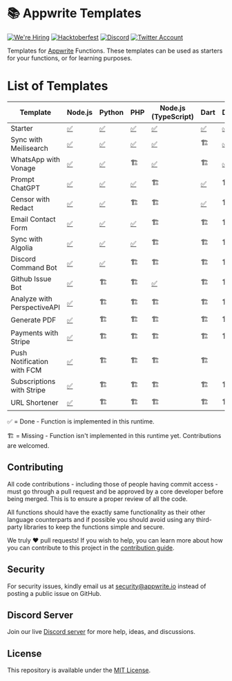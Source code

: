 # 📚 Appwrite Templates

[![We're Hiring](https://img.shields.io/static/v1?label=We're&message=Hiring&color=blue&style=flat-square)](https://appwrite.io/company/careers)
[![Hacktoberfest](https://img.shields.io/static/v1?label=hacktoberfest&message=ready&color=191120&style=flat-square)](https://hacktoberfest.appwrite.io)
[![Discord](https://img.shields.io/discord/564160730845151244?label=discord&style=flat-square)](https://appwrite.io/discord?r=Github)
[![Twitter Account](https://img.shields.io/twitter/follow/appwrite?color=00acee&label=twitter&style=flat-square)](https://twitter.com/appwrite)

Templates for [Appwrite](https://appwrite.io/) Functions. These templates can be used as starters for your functions, or for learning purposes.

# List of Templates

<!-- TABLE:START -->
| Template                    | Node.js                               | Python                            | PHP                            | Node.js (TypeScript)                       | Dart                         | Deno                            | Ruby                           | Bun              | C++              | .NET                | Java              | Kotlin              | Swift              |
| --------------------------- | ------------------------------------- | --------------------------------- | ------------------------------ | ------------------------------------------ | ---------------------------- | ------------------------------- | ------------------------------ | ---------------- | ---------------- | ------------------- | ----------------- | ------------------- | ------------------ |
| Starter                     | [✅](node/starter)                     | [✅](python/starter)               | [✅](php/starter)               | [✅](node-typescript/starter)               | [✅](dart/starter)            | [✅](deno/starter)               | [✅](ruby/starter)              | [✅](bun/starter) | [✅](cpp/starter) | [✅](dotnet/starter) | [✅](java/starter) | [✅](kotlin/starter) | [✅](swift/starter) |
| Sync with Meilisearch       | [✅](node/sync-with-meilisearch)       | [✅](python/sync_with_meilisearch) | [✅](php/sync-with-meilisearch) | [✅](node-typescript/sync-with-meilisearch) | 🏗️                          | [✅](deno/sync-with-meilisearch) | 🏗️                            | 🏗️              | 🏗️              | 🏗️                 | 🏗️               | 🏗️                 | 🏗️                |
| WhatsApp with Vonage        | [✅](node/whatsapp-with-vonage)        | [✅](python/whatsapp_with_vonage)  | 🏗️                            | [✅](node-typescript/whatsapp-with-vonage)  | 🏗️                          | [✅](deno/whatsapp-with-vonage)  | [✅](ruby/whatsapp-with-vonage) | 🏗️              | 🏗️              | 🏗️                 | 🏗️               | 🏗️                 | 🏗️                |
| Prompt ChatGPT              | [✅](node/prompt-chatgpt)              | [✅](python/prompt_chatgpt)        | [✅](php/prompt-chatgpt)        | 🏗️                                        | [✅](dart/prompt_chatgpt)     | 🏗️                             | 🏗️                            | 🏗️              | 🏗️              | 🏗️                 | 🏗️               | 🏗️                 | 🏗️                |
| Censor with Redact          | [✅](node/censor-with-redact)          | [✅](python/censor_with_redact)    | 🏗️                            | 🏗️                                        | [✅](dart/censor_with_redact) | 🏗️                             | 🏗️                            | 🏗️              | 🏗️              | 🏗️                 | 🏗️               | 🏗️                 | 🏗️                |
| Email Contact Form          | [✅](node/email-contact-form)          | [✅](python/email_contact_form)    | [✅](php/email-contact-form)    | 🏗️                                        | 🏗️                          | 🏗️                             | 🏗️                            | 🏗️              | 🏗️              | 🏗️                 | 🏗️               | 🏗️                 | 🏗️                |
| Sync with Algolia           | [✅](node/sync-with-algolia)           | [✅](python/sync_with_algolia)     | [✅](php/sync-with-algolia)     | 🏗️                                        | 🏗️                          | 🏗️                             | 🏗️                            | 🏗️              | 🏗️              | 🏗️                 | 🏗️               | 🏗️                 | 🏗️                |
| Discord Command Bot         | [✅](node/discord-command-bot)         | [✅](python/discord_command_bot)   | 🏗️                            | 🏗️                                        | 🏗️                          | 🏗️                             | 🏗️                            | 🏗️              | 🏗️              | 🏗️                 | 🏗️               | 🏗️                 | 🏗️                |
| Github Issue Bot            | [✅](node/github-issue-bot)            | 🏗️                               | 🏗️                            | [✅](node-typescript/github-issue-bot)      | 🏗️                          | 🏗️                             | 🏗️                            | 🏗️              | 🏗️              | 🏗️                 | 🏗️               | 🏗️                 | 🏗️                |
| Analyze with PerspectiveAPI | [✅](node/analyze-with-perspectiveapi) | 🏗️                               | 🏗️                            | 🏗️                                        | 🏗️                          | 🏗️                             | 🏗️                            | 🏗️              | 🏗️              | 🏗️                 | 🏗️               | 🏗️                 | 🏗️                |
| Generate PDF                | [✅](node/generate-pdf)                | 🏗️                               | 🏗️                            | 🏗️                                        | 🏗️                          | 🏗️                             | 🏗️                            | 🏗️              | 🏗️              | 🏗️                 | 🏗️               | 🏗️                 | 🏗️                |
| Payments with Stripe        | [✅](node/payments-with-stripe)        | 🏗️                               | 🏗️                            | 🏗️                                        | 🏗️                          | 🏗️                             | 🏗️                            | 🏗️              | 🏗️              | 🏗️                 | 🏗️               | 🏗️                 | 🏗️                |
| Push Notification with FCM  | [✅](node/push-notification-with-fcm)  | 🏗️                               | 🏗️                            | 🏗️                                        | 🏗️                          |                              | 🏗️                            | 🏗️              | 🏗️              | 🏗️                 | 🏗️               | 🏗️                 | 🏗️                |
| Subscriptions with Stripe   | [✅](node/subscriptions-with-stripe)   | 🏗️                               | 🏗️                            | 🏗️                                        | 🏗️                          | 🏗️                             | 🏗️                            | 🏗️              | 🏗️              | 🏗️                 | 🏗️               | 🏗️                 | 🏗️                |
| URL Shortener               | [✅](node/url-shortener)               | 🏗️                               | 🏗️                            | 🏗️                                        | 🏗️                          | 🏗️                             | 🏗️                            | 🏗️              | 🏗️              | 🏗️                 | 🏗️               | 🏗️                 | 🏗️                |
<!-- TABLE:END -->

✅ = Done - Function is implemented in this runtime.

🏗️ = Missing - Function isn't implemented in this runtime yet. Contributions are welcomed.

## Contributing

All code contributions - including those of people having commit access - must go through a pull request and be approved by a core developer before being merged. This is to ensure a proper review of all the code.

All functions should have the exactly same functionality as their other language counterparts and if possible you should avoid using any third-party libraries to keep the functions simple and secure.

We truly ❤️ pull requests! If you wish to help, you can learn more about how you can contribute to this project in the [contribution guide](https://github.com/open-runtimes/.github/blob/main/CONTRIBUTING.md).


## Security

For security issues, kindly email us at [security@appwrite.io](mailto:security@appwrite.io) instead of posting a public issue on GitHub.

## Discord Server

Join our live [Discord server](https://appwrite.io/discord) for more help, ideas, and discussions.

## License

This repository is available under the [MIT License](./LICENSE).
